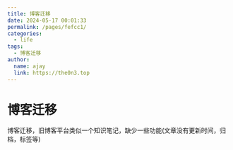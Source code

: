 ```yaml
---
title: 博客迁移
date: 2024-05-17 00:01:33
permalink: /pages/fefcc1/
categories:
  - life
tags:
  - 博客迁移
author: 
  name: ajay
  link: https://the0n3.top
---
```

# 博客迁移

博客迁移，旧博客平台类似一个知识笔记，缺少一些功能(文章没有更新时间，归档，标签等)

<!-- more -->